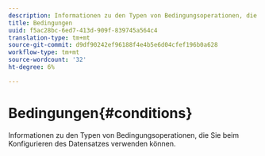 ```yaml
---
description: Informationen zu den Typen von Bedingungsoperationen, die Sie beim Konfigurieren des Datensatzes verwenden können.
title: Bedingungen
uuid: f5ac28bc-6ed7-413d-909f-839745a564c4
translation-type: tm+mt
source-git-commit: d9df90242ef96188f4e4b5e6d04cfef196b0a628
workflow-type: tm+mt
source-wordcount: '32'
ht-degree: 6%

---
```



# Bedingungen{#conditions}

Informationen zu den Typen von Bedingungsoperationen, die Sie beim Konfigurieren des Datensatzes verwenden können.

